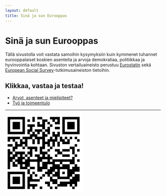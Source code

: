 ```yaml
---
layout: default
title: Sinä ja sun Eurooppas
---
```



# Sinä ja sun Eurooppas

Tällä sivustolla voit vastata samoihin kysymyksiin kuin kymmenet tuhannet eurooppalaiset koskien asenteita ja arvoja demokratiaa, politiikkaa ja hyvinvointia kohtaan. Sivuston vertailuaineisto perustuu [Eurostatin](http://epp.eurostat.ec.europa.eu/portal/page/portal/eurostat/home) sekä [European Social Survey](http://www.europeansocialsurvey.org/)-tutkimusaineiston tietoihin.


## Klikkaa, vastaa ja testaa!

- [Arvot, asenteet ja mielipiteet?](https://muuankarski.shinyapps.io/avoin-suomi-2014-shinydocs/shiny_ess.Rmd)
- [Työ ja toimeentulo](https://muuankarski.shinyapps.io/avoin-suomi-2014-shinydocs/shiny_eurostat.Rmd)


***


![](qr/qrcode.png)

